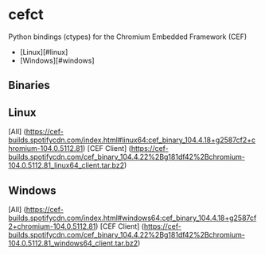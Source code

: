 # cefct

Python bindings (ctypes) for the Chromium Embedded Framework (CEF)

* [Linux][#linux]
* [Windows][#windows]

## Binaries

## Linux
[All] (https://cef-builds.spotifycdn.com/index.html#linux64:cef_binary_104.4.18+g2587cf2+chromium-104.0.5112.81)
[CEF Client] (https://cef-builds.spotifycdn.com/cef_binary_104.4.22%2Bg181df42%2Bchromium-104.0.5112.81_linux64_client.tar.bz2)

## Windows
[All] (https://cef-builds.spotifycdn.com/index.html#windows64:cef_binary_104.4.18+g2587cf2+chromium-104.0.5112.81)
[CEF Client] (https://cef-builds.spotifycdn.com/cef_binary_104.4.22%2Bg181df42%2Bchromium-104.0.5112.81_windows64_client.tar.bz2)
